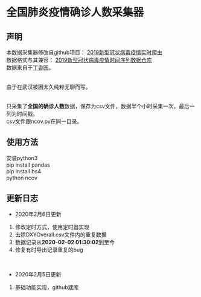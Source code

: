 # 全国肺炎疫情确诊人数采集器
## 声明
本数据采集器修改自github项目：
[2019新型冠状病毒疫情实时爬虫](https://github.com/BlankerL/DXY-2019-nCoV-Crawler)
<br/>数据格式与其兼容：
[2019新型冠状病毒疫情时间序列数据仓库](https://github.com/BlankerL/DXY-2019-nCoV-Data)
<br/>数据来自于[丁香园](https://ncov.dxy.cn/ncovh5/view/pneumonia)。

<br/>由于在武汉被困太久纯粹无聊而写。

<br/>只采集了**全国的确诊人数**数据，保存为csv文件，数据半个小时采集一次，最后一列为时间戳。
<br/>csv文件跟ncov.py在同一目录。


## 使用方法
安装python3 <br/>
pip install pandas <br/>
pip install bs4 <br/>
python ncov <br/>

## 更新日志
* 2020年2月6日更新 <br/>
1. 修改定时方式，使用定时器实现
2. 去除DXYOverall.csv文件内的重复数据
3. 数据记录从**2020-02-02 01:30:02**到至今
4. 修复有时导出记录重复的bug

<br/>

* 2020年2月5日更新 <br/>
1. 基础功能实现，github建库

